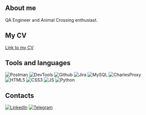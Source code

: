 ## About me
QA Engineer and Animal Crossing enthusiast. 
## My CV
[Link to my CV](https://hh.ru/resume/ea065029ff08c9ebaf0039ed1f4a52726e3758?disableBrowserCache=true&hhtmFrom=resume_list)
## Tools and languages
![Postman](https://img.shields.io/badge/Postman-090909?style=for-the-badge&logo=postman&logoColor=f76935)
![DevTools](https://img.shields.io/badge/DevTools-090909?style=for-the-badge&logo=googlechrome&logoColor=249545)
![Github](https://img.shields.io/badge/Github-090909?style=for-the-badge&logo=github&logoColor=8cc4d7)
![Jira](https://img.shields.io/badge/Jira-090909?style=for-the-badge&logo=jira&logoColor=136be1)
![MySQL](https://img.shields.io/badge/MySQL-090909?style=for-the-badge&logo=mysql&logoColor=00618a)
![CharlesProxy](https://img.shields.io/badge/CharlesProxy-090909?style=for-the-badge&logo=charlesproxy&logoColor=8cc4d7)
![HTML5](https://img.shields.io/badge/HTML-090909?style=for-the-badge&logo=html5&logoColor=white)
![CSS3](https://img.shields.io/badge/CSS-090909?&style=for-the-badge&logo=css3&logoColor=white)
![JS](https://img.shields.io/badge/JavaScript-090909?style=for-the-badge&logo=javascript&logoColor=F7DF1E
)
![Python](https://img.shields.io/badge/Python-090909?style=for-the-badge&logo=Python&logoColor=3776AB)
## Contacts
[![LinkedIn](https://img.shields.io/badge/Linkedin-090909?style=for-the-badge&logo=linkedin&logoColor=0073b1)](https://www.linkedin.com/in/olinochka/)
[![Telegram](https://img.shields.io/badge/Telegram-090909?style=for-the-badge&logo=telegram&logoColor=31a5db)](https://t.me/olinochka)
